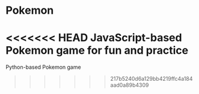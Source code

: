 # Pokemon
<<<<<<< HEAD
JavaScript-based Pokemon game for fun and practice
=======
Python-based Pokemon game
>>>>>>> 217b5240d6a129bb4219ffc4a184aad0a89b4309
